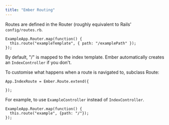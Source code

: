 ```yaml
---
title: "Ember Routing"
---
```


Routes are defined in the Router (roughly equivalent to Rails' `config/routes.rb`.

```
ExampleApp.Router.map(function() {
  this.route("exampleTemplate", { path: "/examplePath" });
});
```

By default, "/" is mapped to the index template. Ember automatically creates an `IndexController` if you don't. 

To customise what happens when a route is navigated to, subclass Route:

```
App.IndexRoute = Ember.Route.extend({
  
});
```

For example, to use `ExampleController` instead of `IndexController`.

```
ExampleApp.Router.map(function() {
  this.route("example", {path: "/"});
});
```


